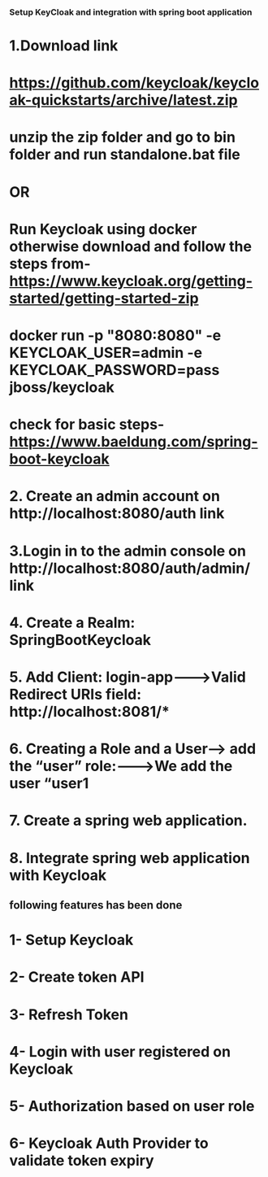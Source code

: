 ### Setup KeyCloak and integration with spring boot application

# 1.Download link
# https://github.com/keycloak/keycloak-quickstarts/archive/latest.zip
# unzip the zip folder and go to bin folder and run standalone.bat file
#                            OR 
# Run Keycloak using docker otherwise download and follow the steps from- https://www.keycloak.org/getting-started/getting-started-zip
# docker run -p "8080:8080" -e KEYCLOAK_USER=admin -e KEYCLOAK_PASSWORD=pass jboss/keycloak
# check for basic steps- https://www.baeldung.com/spring-boot-keycloak
# 2. Create an admin account on http://localhost:8080/auth link
# 3.Login in to the admin console on http://localhost:8080/auth/admin/ link
# 4. Create a Realm:   SpringBootKeycloak
# 5. Add Client: login-app--->Valid Redirect URIs field: http://localhost:8081/*
# 6. Creating a Role and a User--> add the “user” role:--->We add the user “user1
# 7. Create a spring web application.
# 8. Integrate  spring web application with Keycloak

## following features has been done 
# 1- Setup Keycloak
# 2- Create token API
# 3- Refresh Token
# 4- Login with user registered on Keycloak
# 5- Authorization based on user role
# 6- Keycloak Auth Provider to validate token expiry


